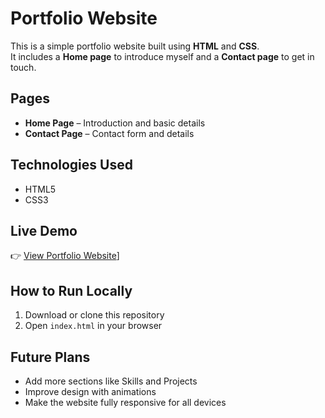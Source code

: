 # Portfolio Website  

This is a simple portfolio website built using **HTML** and **CSS**.  
It includes a **Home page** to introduce myself and a **Contact page** to get in touch.  

## Pages  
- **Home Page** – Introduction and basic details  
- **Contact Page** – Contact form and details  

## Technologies Used  
- HTML5  
- CSS3  

## Live Demo  
👉 [View Portfolio Website](link)]  

## How to Run Locally  
1. Download or clone this repository  
2. Open `index.html` in your browser  

## Future Plans  
- Add more sections like Skills and Projects  
- Improve design with animations  
- Make the website fully responsive for all devices  

